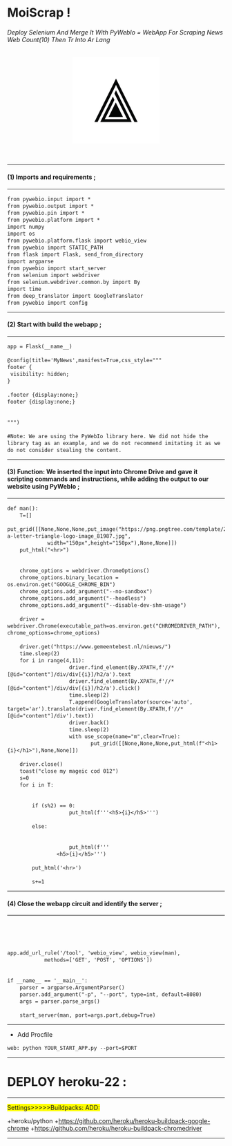 #                                                                  MoiScrap !

###### Deploy Selenium And Merge It With PyWebIo = WebApp For Scraping News Web  Count(10)  Then Tr Into Ar Lang


<p align="center">
  <img src="logoo.png" alt="Image Description"  width="200" height="200">
</p>


<img src="exm.gif" alt="" class="styled-gif" />




---
#### (1) Imports and requirements ;
---
```
from pywebio.input import *
from pywebio.output import *
from pywebio.pin import *
from pywebio.platform import *
import numpy
import os
from pywebio.platform.flask import webio_view
from pywebio import STATIC_PATH
from flask import Flask, send_from_directory
import argparse
from pywebio import start_server
from selenium import webdriver
from selenium.webdriver.common.by import By
import time
from deep_translator import GoogleTranslator
from pywebio import config

```
---
#### (2) Start with build the webapp ;
---
```
app = Flask(__name__)

@config(title='MyNews',manifest=True,css_style="""
footer {
 visibility: hidden;
}     

.footer {display:none;}
footer {display:none;}


""")

#Note: We are using the PyWebIo library here. We did not hide the library tag as an example, and we do not recommend imitating it as we do not consider stealing the content.

```



***
#### (3) Function: We inserted the input into Chrome Drive and gave it scripting commands and instructions, while adding the output to our website using PyWebIo ;
---
```
def man():
    T=[]
    put_grid([[None,None,None,put_image("https://png.pngtree.com/template/20190323/ourmid/pngtree-a-letter-triangle-logo-image_81987.jpg",
             width="150px",height="150px"),None,None]])
    put_html("<hr>")
    
    
    chrome_options = webdriver.ChromeOptions()
    chrome_options.binary_location = os.environ.get("GOOGLE_CHROME_BIN")
    chrome_options.add_argument("--no-sandbox")
    chrome_options.add_argument("--headless")
    chrome_options.add_argument("--disable-dev-shm-usage")
    
    driver = webdriver.Chrome(executable_path=os.environ.get("CHROMEDRIVER_PATH"), chrome_options=chrome_options)
    
    driver.get("https://www.gemeentebest.nl/nieuws/")
    time.sleep(2)
    for i in range(4,11):
                    driver.find_element(By.XPATH,f'//*[@id="content"]/div/div[{i}]/h2/a').text
                    driver.find_element(By.XPATH,f'//*[@id="content"]/div/div[{i}]/h2/a').click()
                    time.sleep(2)
                    T.append(GoogleTranslator(source='auto', target='ar').translate(driver.find_element(By.XPATH,f'//*[@id="content"]/div').text))
                    driver.back()
                    time.sleep(2)
                    with use_scope(name="m",clear=True):
                           put_grid([[None,None,None,put_html(f"<h1>{i}</h1>"),None,None]])

    driver.close()
    toast("close my mageic cod 012")
    s=0
    for i in T:
     
    
        if (s%2) == 0:
                    put_html(f'''<h5>{i}</h5>''')
                    
        else:
                   
        
                    put_html(f'''
                <h5>{i}</h5>''')
    
        put_html('<hr>')
    
        s+=1

```


___

#### (4) Close the webapp circuit and identify the server ;
---
```




app.add_url_rule('/tool', 'webio_view', webio_view(man),
            methods=['GET', 'POST', 'OPTIONS'])


if __name__ == '__main__':
    parser = argparse.ArgumentParser()
    parser.add_argument("-p", "--port", type=int, default=8080)
    args = parser.parse_args()

    start_server(man, port=args.port,debug=True)

```


___

* Add Procfile

```
web: python YOUR_START_APP.py --port=$PORT
```

___

# DEPLOY heroku-22 :
___
<span style="background-color: yellow;">Settings>>>>>Buildpacks: ADD:

+heroku/python
+https://github.com/heroku/heroku-buildpack-google-chrome
+https://github.com/heroku/heroku-buildpack-chromedriver

</span>

___

